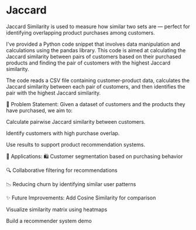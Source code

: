 # Jaccard

Jaccard Similarity is used to measure how similar two sets are — perfect for identifying overlapping product purchases among customers.

<div align="center">




</div>

I've provided a Python code snippet that involves data manipulation and calculations using the pandas library. This code is aimed at calculating the Jaccard similarity between pairs of customers based on their purchased products and finding the pair of customers with the highest Jaccard similarity.

The code reads a CSV file containing customer-product data, calculates the Jaccard similarity between each pair of customers, and then identifies the pair with the highest Jaccard similarity.

📁 Problem Statement:
Given a dataset of customers and the products they have purchased, we aim to:

Calculate pairwise Jaccard similarity between customers.

Identify customers with high purchase overlap.

Use results to support product recommendation systems.

📌 Applications:
🛍️ Customer segmentation based on purchasing behavior

🔍 Collaborative filtering for recommendations

📉 Reducing churn by identifying similar user patterns

✨ Future Improvements:
Add Cosine Similarity for comparison

Visualize similarity matrix using heatmaps

Build a recommender system demo

